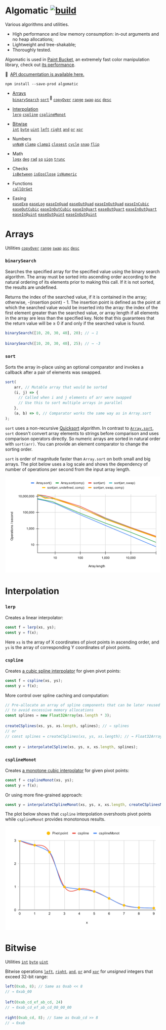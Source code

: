 # Algomatic [![build](https://github.com/smikhalevski/algomatic/actions/workflows/master.yml/badge.svg?branch=master&event=push)](https://github.com/smikhalevski/algomatic/actions/workflows/master.yml)

Various algorithms and utilities.

- High performance and low memory consumption: in-out arguments and no heap allocations;
- Lightweight and tree-shakable;
- Thoroughly tested.

Algomatic is used in [Paint Bucket](https://github.com/smikhalevski/paint-bucket#readme), an extremely fast color
manipulation library, check out [its performance](https://github.com/smikhalevski/paint-bucket#performance).

🔢 [API documentation is available here.](https://smikhalevski.github.io/algomatic/)

```shell
npm install --save-prod algomatic
```

- [Arrays](#arrays)<br>
  [`binarySearch`](#binarysearch)
  [`sort`](#sort)<sup> 🚀</sup>
  [`copyOver`](https://smikhalevski.github.io/algomatic/modules.html#copyOver)
  [`range`](https://smikhalevski.github.io/algomatic/modules.html#range)
  [`swap`](https://smikhalevski.github.io/algomatic/modules.html#swap)
  [`asc`](https://smikhalevski.github.io/algomatic/modules.html#asc)
  [`desc`](https://smikhalevski.github.io/algomatic/modules.html#desc)

- [Interpolation](#interpolation)<br>
  [`lerp`](#lerp)
  [`cspline`](#cspline)
  [`csplineMonot`](#csplinemonot)

- [Bitwise](#bitwise)<br>
  [`int`](#bitwise)
  [`byte`](#bitwise)
  [`uint`](#bitwise)
  [`left`](#bitwise)
  [`right`](#bitwise)
  [`and`](#bitwise)
  [`or`](#bitwise)
  [`xor`](#bitwise)

- Numbers<br>
  [`unNaN`](https://smikhalevski.github.io/algomatic/modules.html#unNaN)
  [`clamp`](https://smikhalevski.github.io/algomatic/modules.html#clamp)
  [`clamp1`](https://smikhalevski.github.io/algomatic/modules.html#clamp1)
  [`closest`](https://smikhalevski.github.io/algomatic/modules.html#closest)
  [`cycle`](https://smikhalevski.github.io/algomatic/modules.html#cycle)
  [`snap`](https://smikhalevski.github.io/algomatic/modules.html#snap)
  [`flip`](https://smikhalevski.github.io/algomatic/modules.html#flip)

- Math<br>
  [`logx`](https://smikhalevski.github.io/algomatic/modules.html#logx)
  [`deg`](https://smikhalevski.github.io/algomatic/modules.html#deg)
  [`rad`](https://smikhalevski.github.io/algomatic/modules.html#rad)
  [`sq`](https://smikhalevski.github.io/algomatic/modules.html#sq)
  [`sign`](https://smikhalevski.github.io/algomatic/modules.html#sign)
  [`trunc`](https://smikhalevski.github.io/algomatic/modules.html#trunc)

- Checks<br>
  [`isBetween`](https://smikhalevski.github.io/algomatic/modules.html#isBetween)
  [`isEpsClose`](https://smikhalevski.github.io/algomatic/modules.html#isEpsClose)
  [`isNumeric`](https://smikhalevski.github.io/algomatic/modules.html#isNumeric)

- Functions<br>
  [`callOrGet`](https://smikhalevski.github.io/algomatic/modules.html#callOrGet)

- Easing<br>
  [`easeExp`](https://smikhalevski.github.io/algomatic/modules.html#easeExp)
  [`easeLog`](https://smikhalevski.github.io/algomatic/modules.html#easeLog)
  [`easeInQuad`](https://smikhalevski.github.io/algomatic/modules.html#easeInQuad)
  [`easeOutQuad`](https://smikhalevski.github.io/algomatic/modules.html#easeOutQuad)
  [`easeInOutQuad`](https://smikhalevski.github.io/algomatic/modules.html#easeInOutQuad)
  [`easeInCubic`](https://smikhalevski.github.io/algomatic/modules.html#easeInCubic)
  [`easeOutCubic`](https://smikhalevski.github.io/algomatic/modules.html#easeOutCubic)
  [`easeInOutCubic`](https://smikhalevski.github.io/algomatic/modules.html#easeInOutCubic)
  [`easeInQuart`](https://smikhalevski.github.io/algomatic/modules.html#easeInQuart)
  [`easeOutQuart`](https://smikhalevski.github.io/algomatic/modules.html#easeOutQuart)
  [`easeInOutQuart`](https://smikhalevski.github.io/algomatic/modules.html#easeInOutQuart)
  [`easeInQuint`](https://smikhalevski.github.io/algomatic/modules.html#easeInQuint)
  [`easeOutQuint`](https://smikhalevski.github.io/algomatic/modules.html#easeOutQuint)
  [`easeInOutQuint`](https://smikhalevski.github.io/algomatic/modules.html#easeInOutQuint)

# Arrays

Utilities
[`copyOver`](https://smikhalevski.github.io/algomatic/modules.html#copyOver)
[`range`](https://smikhalevski.github.io/algomatic/modules.html#range)
[`swap`](https://smikhalevski.github.io/algomatic/modules.html#swap)
[`asc`](https://smikhalevski.github.io/algomatic/modules.html#asc)
[`desc`](https://smikhalevski.github.io/algomatic/modules.html#desc)

### `binarySearch`

Searches the specified array for the specified value using the binary search algorithm. The array must be sorted into
ascending order according to the natural ordering of its elements prior to making this call. If it is not sorted, the
results are undefined.

Returns the index of the searched value, if it is contained in the array; otherwise, -(insertion point) - 1. The
insertion point is defined as the point at which the searched value would be inserted into the array: the index of the
first element greater than the searched value, or array length if all elements in the array are less than the specified
key. Note that this guarantees that the return value will be ≥ 0 if and only if the searched value is found.

```ts
binarySearch([10, 20, 30, 40], 20); // → 1

binarySearch([10, 20, 30, 40], 25); // → -3
```

### `sort`

Sorts the array in-place using an optional comparator and invokes a callback after a pair of elements was swapped.

```ts
sort(
    arr, // Mutable array that would be sorted
    (i, j) => {
      // Called when i and j elements of arr were swapped
      // Use this to sort multiple arrays in parallel
    },
    (a, b) => 0, // Comparator works the same way as in Array.sort
);
```

`sort` uses a non-recursive [Quicksort](https://en.wikipedia.org/wiki/Quicksort) algorithm. In contrast to
[`Array.sort`](https://developer.mozilla.org/en-US/docs/Web/JavaScript/Reference/Global_Objects/Array/sort), `sort`
doesn't convert array elements to strings before comparison and uses comparison operators directly. So numeric arrays
are sorted in natural order with `sort(arr)`. You can provide an element comparator to change the sorting order.

`sort` is order of magnitude faster than `Array.sort` on both small and big arrays. The plot below uses a log scale and
shows the dependency of number of operations per second from the input array length.

<img alt="sort vs Array.sort performance comparison" src="https://github.com/smikhalevski/algomatic/raw/master/images/sort-perf.svg"/>

# Interpolation

### `lerp`

Creates a linear interpolator:

```ts
const f = lerp(xs, ys);
const y = f(x);
```

Here `xs` is the array of X coordinates of pivot points in ascending order, and `ys` is the array of corresponding Y
coordinates of pivot points.

### `cspline`

Creates
[a cubic spline interpolator](https://en.wikipedia.org/wiki/Spline_(mathematics)#Algorithm_for_computing_natural_cubic_splines)
for given pivot points:

```ts
const f = cspline(xs, ys);
const y = f(x);
```

More control over spline caching and computation:

```ts
// Pre-allocate an array of spline components that can be later reused
// to avoid excessive memory allocations
const splines = new Float32Array(xs.length * 3);

createCSplines(xs, ys, xs.length, splines); // → splines
// or
// const splines = createCSplines(xs, ys, xs.length); // → Float32Array

const y = interpolateCSpline(xs, ys, x, xs.length, splines);
```

### `csplineMonot`

Creates
[a monotone cubic interpolator](https://en.wikipedia.org/wiki/Monotone_cubic_interpolation) for given pivot points:

```ts
const f = csplineMonot(xs, ys);
const y = f(x);
```

Or using more fine-grained approach:

```ts
const y = interpolateCSplineMonot(xs, ys, x, xs.length, createCSplinesMonot(xs, ys, xs.length));
```

The plot below shows that `cspline` interpolation overshoots pivot points while `csplineMonot` provides monotonous
results.

<img alt="cspline and csplineMonot comparison" src="https://github.com/smikhalevski/algomatic/raw/master/images/cspline.svg"/>

# Bitwise

Utilities
[`int`](https://smikhalevski.github.io/algomatic/modules.html#int)
[`byte`](https://smikhalevski.github.io/algomatic/modules.html#byte)
[`uint`](https://smikhalevski.github.io/algomatic/modules.html#uint)

Bitwise operations [`left`](https://smikhalevski.github.io/algomatic/modules.html#left),
[`right`](https://smikhalevski.github.io/algomatic/modules.html#right),
[`and`](https://smikhalevski.github.io/algomatic/modules.html#and),
[`or`](https://smikhalevski.github.io/algomatic/modules.html#or)
and [`xor`](https://smikhalevski.github.io/algomatic/modules.html#xor) for _unsigned_ integers that exceed 32-bit range:

```ts
left(0xab, 8); // Same as 0xab << 8
// → 0xab_00 

left(0xab_cd_ef_ab_cd, 24)
// → 0xab_cd_ef_ab_cd_00_00_00

right(0xab_cd, 8); // Same as 0xab_cd >> 8
// → 0xab
```
